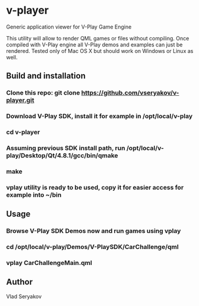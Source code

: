v-player
========

Generic application viewer for V-Play Game Engine

This utility will allow to render QML games or files without compiling. 
Once compiled with V-Play engine all V-Play demos and examples can just
be rendered. Tested only of Mac OS X but should work on Windows or Linux
as well.

## Build and installation

### Clone this repo: git clone https://github.com/vseryakov/v-player.git
### Download V-Play SDK, install it for example in /opt/local/v-play
### cd v-player
### Assuming previous SDK install path, run /opt/local/v-play/Desktop/Qt/4.8.1/gcc/bin/qmake
### make
### vplay utility is ready to be used, copy it for easier access for example into ~/bin

## Usage

### Browse V-Play SDK Demos now and run games using vplay
### cd /opt/local/v-play/Demos/V-PlaySDK/CarChallenge/qml
### vplay CarChallengeMain.qml

## Author
Vlad Seryakov






